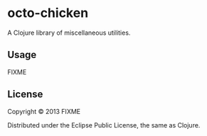 # octo-chicken

A Clojure library of miscellaneous utilities.

## Usage

FIXME

## License

Copyright © 2013 FIXME

Distributed under the Eclipse Public License, the same as Clojure.
